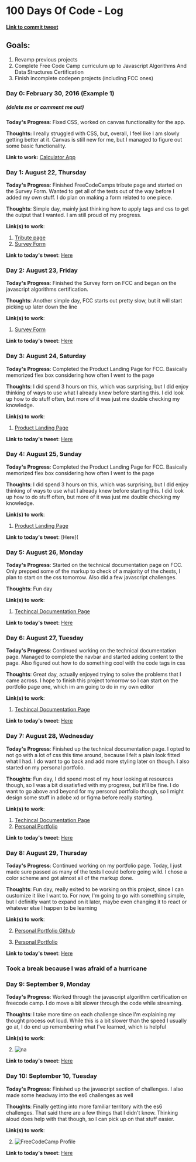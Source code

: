 # 100 Days Of Code - Log

[**Link to commit tweet**](https://twitter.com/scmyers02/status/1164367219796697088?s=20)

## Goals:

1. Revamp previous projects
2. Complete Free Code Camp curriculum up to Javascript Algorithms And Data Structures Certification
3. Finish incomplete codepen projects (including FCC ones)

### Day 0: February 30, 2016 (Example 1)

##### (delete me or comment me out)

**Today's Progress**: Fixed CSS, worked on canvas functionality for the app.

**Thoughts:** I really struggled with CSS, but, overall, I feel like I am slowly getting better at it. Canvas is still new for me, but I managed to figure out some basic functionality.

**Link to work:** [Calculator App](http://www.example.com)

### Day 1: August 22, Thursday

**Today's Progress**: Finished FreeCodeCamps tribute page and started on the Survey Form. Wanted to get all of the tests out of the way before I added my own stuff. I do plan on making a form related to one piece.

**Thoughts**: Simple day, mainly just thinking how to apply tags and css to get the output that I wanted. I am still proud of my progress.

**Link(s) to work**:

1. [Tribute page](https://t.co/Ts6VKZB9LO?amp=1)
2. [Survey Form](https://codepen.io/semyers189/pen/XWrpKMY)

**Link to today's tweet**: [Here](https://twitter.com/scmyers02/status/1164588481156440065?s=20)

### Day 2: August 23, Friday

**Today's Progress**: Finished the Survey form on FCC and began on the javascript algorithms certification.

**Thoughts**: Another simple day, FCC starts out pretty slow, but it will start picking up later down the line

**Link(s) to work**:

1. [Survey Form](https://codepen.io/semyers189/pen/XWrpKMY)

**Link to today's tweet**: [Here](https://twitter.com/scmyers02/status/1164893994855424000?s=20)

### Day 3: August 24, Saturday

**Today's Progress**: Completed the Product Landing Page for FCC. Basically memorized flex box considering how often I went to the page

**Thoughts**: I did spend 3 hours on this, which was surprising, but I did enjoy thinking of ways to use what I already knew before starting this. I did look up how to do stuff often, but more of it was just me double checking my knowledge.

**Link(s) to work**:

1. [Product Landing Page](https://t.co/mpswS1X1XY?amp=1)

**Link to today's tweet**: [Here](https://twitter.com/scmyers02/status/1165309728785932288?s=20)

### Day 4: August 25, Sunday

**Today's Progress**: Completed the Product Landing Page for FCC. Basically memorized flex box considering how often I went to the page

**Thoughts**: I did spend 3 hours on this, which was surprising, but I did enjoy thinking of ways to use what I already knew before starting this. I did look up how to do stuff often, but more of it was just me double checking my knowledge.

**Link(s) to work**:

1. [Product Landing Page](https://t.co/mpswS1X1XY?amp=1)

**Link to today's tweet**: [Here](

### Day 5: August 26, Monday

**Today's Progress**: Started on the technical documentation page on FCC. Only prepped some of the markup to check of a majority of the chests, I plan to start on the css tomorrow. Also did a few javascript challenges.

**Thoughts**: Fun day

**Link(s) to work**:

1. [Techincal Documentation Page](https://codepen.io/semyers189/pen/dybvqXy)

**Link to today's tweet**: [Here](https://twitter.com/scmyers02/status/1165981072271781899?s=20)

### Day 6: August 27, Tuesday

**Today's Progress**: Continued working on the technical documentation page. Managed to complete the navbar and started adding content to the page. Also figured out how to do something cool with the code tags in css

**Thoughts**: Great day, actually enjoyed trying to solve the problems that I came across. I hope to finish this project tomorrow so I can start on the portfolio page one, which im am going to do in my own editor

**Link(s) to work**:

1. [Techincal Documentation Page](https://codepen.io/semyers189/pen/dybvqXy)

**Link to today's tweet**: [Here](https://twitter.com/scmyers02/status/1166517268999790592?s=20)

### Day 7: August 28, Wednesday

**Today's Progress**: Finished up the technical documentation page. I opted to not go with a lot of css this time around, because I felt a plain look fitted what I had. I do want to go back and add more styling later on though. I also started on my personal portfolio.

**Thoughts**: Fun day, I did spend most of my hour looking at resources though, so I was a bit dissatisfied with my progress, but it'll be fine. I do want to go above and beyond for my personal portfolio though, so I might design some stuff in adobe xd or figma before really starting.

**Link(s) to work**:

1. [Techincal Documentation Page](https://codepen.io/semyers189/pen/dybvqXy)
2. [Personal Portfolio](https://github.com/semyers189/portfolio)

**Link to today's tweet**: [Here](https://twitter.com/scmyers02/status/1166900648677392385?s=20)

### Day 8: August 29, Thursday

**Today's Progress**: Continued working on my portfolio page. Today, I just made sure passed as many of the tests I could before going wild. I chose a color scheme and got almost all of the markup done.

**Thoughts**: Fun day, really exited to be working on this project, since I can customize it like I want to. For now, I'm going to go with something simple, but I definitly want to expand on it later, maybe even changing it to react or whatever else I happen to be learning

**Link(s) to work**:

2. [Personal Portfolio Github](https://github.com/semyers189/portfolio)

3. [Personal Portfolio](https://semyers189.github.io/portfolio/)

**Link to today's tweet**: [Here]()

### Took a break because I was afraid of a hurricane

### Day 9: September 9, Monday

**Today's Progress**: Worked through the javascript algorithm certification on freecode camp. I do move a bit slower through the code while streaming.

**Thoughts**: I take more time on each challenge since I'm explaining my thought process out loud. While this is a bit slower than the speed I usually go at, I do end up remembering what I've learned, which is helpful

**Link(s) to work**:

2. ![na](https://cdn.discordapp.com/attachments/614824908652019738/620814816189218829/hZft9Z804ArULdFNfkxPzT7XeyOpGOV8HTYJsAJ1S9zT9I3ssodQmQHm58nSGEEEIIIYQQQgghhBBCCCGEEEIIIYQQQgghhBBCCC.png)

**Link to today's tweet**: [Here]()

### Day 10: September 10, Tuesday

**Today's Progress**: Finished up the javascript section of challenges. I also made some headway into the es6 challenges as well

**Thoughts**: Finally getting into more familiar territory with the es6 challenges. That said there are a few things that I didn't know. Thinking aloud does help with that though, so I can pick up on that stuff easier.

**Link(s) to work**:

2. ![FreeCodeCamp Profile](https://www.freecodecamp.org/shannon189)

**Link to today's tweet**: [Here]()
